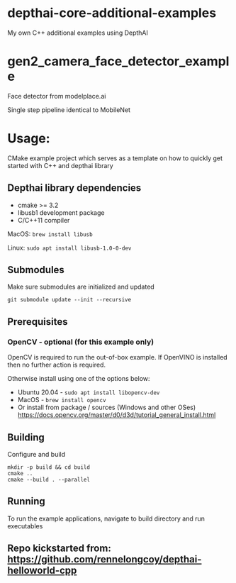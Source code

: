 # depthai-core-additional-examples

My own C++ additional examples using DepthAI

# gen2_camera_face_detector_example

Face detector from modelplace.ai

Single step pipeline identical to MobileNet

# Usage:

CMake example project which serves as a template on how to quickly get started with C++ and depthai library

## Depthai library dependencies

- cmake >= 3.2
- libusb1 development package
- C/C++11 compiler

MacOS: `brew install libusb`

Linux: `sudo apt install libusb-1.0-0-dev`

## Submodules

Make sure submodules are initialized and updated

```
git submodule update --init --recursive
```

## Prerequisites

### OpenCV - optional (for this example only)

OpenCV is required to run the out-of-box example.
If OpenVINO is installed then no further action is required.

Otherwise install using one of the options below:

- Ubuntu 20.04 - `sudo apt install libopencv-dev`
- MacOS - `brew install opencv`
- Or install from package / sources (Windows and other OSes)
  https://docs.opencv.org/master/d0/d3d/tutorial_general_install.html

## Building

Configure and build

```
mkdir -p build && cd build
cmake ..
cmake --build . --parallel
```

## Running

To run the example applications, navigate to build directory and run executables

## Repo kickstarted from: https://github.com/rennelongcoy/depthai-helloworld-cpp
